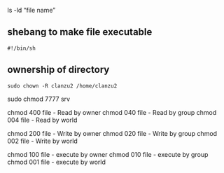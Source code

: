 ls -ld  “file name”

## shebang to make file executable 
    #!/bin/sh

## ownership of directory

    sudo chown -R clanzu2 /home/clanzu2

sudo chmod 7777 srv


chmod 400 file - Read by owner
chmod 040 file - Read by group
chmod 004 file - Read by world 

chmod 200 file - Write by owner
chmod 020 file - Write by group
chmod 002 file - Write by world

chmod 100 file - execute by owner
chmod 010 file - execute by group
chmod 001 file - execute by world